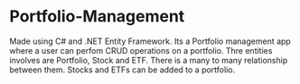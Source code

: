 # Portfolio-Management
Made using C# and .NET Entity Framework. Its a Portfolio management app where a user can perfom CRUD operations on a portfolio. Thre entities involves are Portfolio, Stock and ETF. There is a many to many relationship between them. Stocks and ETFs can be added to a portfolio.  
